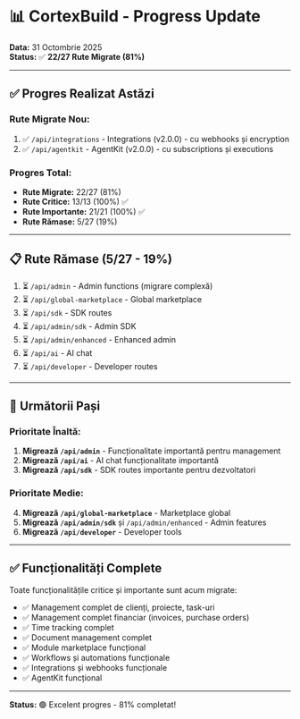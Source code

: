 # 📊 CortexBuild - Progress Update

**Data:** 31 Octombrie 2025  
**Status:** ✅ **22/27 Rute Migrate (81%)**

---

## ✅ **Progres Realizat Astăzi**

### **Rute Migrate Nou:**
1. ✅ `/api/integrations` - Integrations (v2.0.0) - cu webhooks și encryption
2. ✅ `/api/agentkit` - AgentKit (v2.0.0) - cu subscriptions și executions

### **Progres Total:**
- **Rute Migrate:** 22/27 (81%)
- **Rute Critice:** 13/13 (100%) ✅
- **Rute Importante:** 21/21 (100%) ✅
- **Rute Rămase:** 5/27 (19%)

---

## 📋 **Rute Rămase (5/27 - 19%)**

1. ⏳ `/api/admin` - Admin functions (migrare complexă)
2. ⏳ `/api/global-marketplace` - Global marketplace
3. ⏳ `/api/sdk` - SDK routes
4. ⏳ `/api/admin/sdk` - Admin SDK
5. ⏳ `/api/admin/enhanced` - Enhanced admin
6. ⏳ `/api/ai` - AI chat
7. ⏳ `/api/developer` - Developer routes

---

## 🎯 **Următorii Pași**

### **Prioritate Înaltă:**
1. **Migrează `/api/admin`** - Funcționalitate importantă pentru management
2. **Migrează `/api/ai`** - AI chat funcționalitate importantă
3. **Migrează `/api/sdk`** - SDK routes importante pentru dezvoltatori

### **Prioritate Medie:**
4. **Migrează `/api/global-marketplace`** - Marketplace global
5. **Migrează `/api/admin/sdk`** și `/api/admin/enhanced` - Admin features
6. **Migrează `/api/developer`** - Developer tools

---

## ✅ **Funcționalități Complete**

Toate funcționalitățile critice și importante sunt acum migrate:
- ✅ Management complet de clienți, proiecte, task-uri
- ✅ Management complet financiar (invoices, purchase orders)
- ✅ Time tracking complet
- ✅ Document management complet
- ✅ Module marketplace funcțional
- ✅ Workflows și automations funcționale
- ✅ Integrations și webhooks funcționale
- ✅ AgentKit funcțional

---

**Status:** 🟢 Excelent progres - 81% completat!

